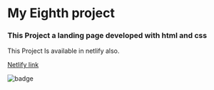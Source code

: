 # My Eighth project

### This Project a landing page developed with html and css

This Project Is available in netlify also.

[Netlify link](https://app.netlify.com/sites/project8-live-class/overview)

![badge](https://img.shields.io/badge/Live--Class-Project8-9cf)